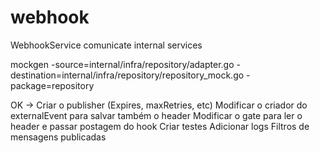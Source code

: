 # webhook

WebhookService comunicate internal services

mockgen -source=internal/infra/repository/adapter.go -destination=internal/infra/repository/repository_mock.go -package=repository


OK -> Criar o publisher (Expires, maxRetries, etc) 
Modificar o criador do externalEvent para salvar também o header
Modificar o gate para ler o header e passar postagem do hook
Criar testes
Adicionar logs
Filtros de mensagens publicadas